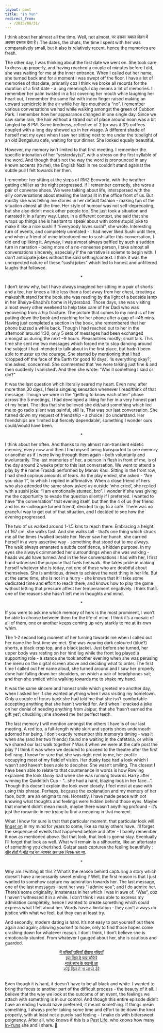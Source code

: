 ```yaml
---
layout: post
title: "In Yun"
redirect_from:
  - /2025/08/31/
---
```


I think about her almost all the time. Well, not almost, पर उसका ख्याल ज़ेहन में अक्सर दस्तक देता है। The dates, the chats, the time I spent with her was comparatively small, but it also is relatively recent, hence the memories are fresh. 

The other day, I was thinking about the first date we went on. She took care to dress up properly, and having reached a couple of minutes before I did, she was waiting for me at the inner entrance. When I called out her name, she turned back and for a moment I was swept off the floor.
I have a lot of memories of that date, primarily coz I think we broke all records for the duration of a first date - a long meaningful day means a lot of memories. I remember her palm twisted in a fist covering her mouth while laughing her heart out, I remember the same fist with index finger raised making an upward semicircle in the air while her lips mouthed a “no”. I remember various conversations we had while walking amongst the green of Cubbon Park. 
I remember how her appearance changed in one single day. Since we saw some rain, the hair without a strand out of place around noon was a bit tangled by 8 PM. Some tiredness, reflective of 2 (or was it 3?) coffees coupled with a long day showed up in her visage. A different shade of herself met my eyes when I saw her sitting next to me under the tubelight of an old Bengaluru cafe, waiting for our dinner. She looked equally beautiful.


However, my memory isn’t limited to that first meeting. I remember the specific intonation of her “yesterday(s)”, with a stress on the first syllable of the word. And though that’s not the way the word is pronounced in any known accents (to me), the English Nazi in me couldn’t stand against the subtle pull I felt towards her then.

I remember her sitting at the steps of RMZ Ecoworld, with the weather getting chillier as the night progressed. If I remember correctly, she wore a pair of converse shoes. We were talking about life, interspersed with the silly conversations about stealing the lamps lit in the office front of us. But mostly she was telling me stories in her default fashion - making fun of the situation almost all the time. 
Her style of humour was not self-deprecating, but she also didn’t mock other people too. She just took a situation and narrated it in a funny way. Later, in a different context, she said that she wraps up things she is hesitant to speak about with some stupid joke to make it like a nice sushi !! “Everybody loves sushi”, she wrote. Interesting turn of events, and completely unrelated - I had never liked Sushi until then, and when a friend of mine introduced me to sushi after this conversation, I did end up liking it.
Anyway, I was almost always baffled by such a sudden turn in narration - being more of a no-nonsense person, I take almost all conversations sincerely, especially if the narrative is solemn to begin with. I don’t anticipate jokes without the said setting/context. I think it was the unexpected nature of these “sushi jokes” which led to honest and unfiltered laughs that followed.

<center>*</center>

I don’t know why, but I have always imagined her sitting in a pair of shorts and a tee, her knees a little less than a foot away from her chest, creating a makeshift stand for the book she was reading by the light of a bedside lamp in her Bhaiya-Bhabhi’s home in Hyderabad. Those days, she was visiting almost every other weekend to help take care of her Dadi who was recovering from a hip fracture.
The picture that comes to my mind is of her putting down the book and reaching for her phone after a gap of ~45 mins. Having just completed a section in the book, she remembered that her phone buzzed a while back.
Though I had reached out to her in the afternoon around 1:30, only 5 sets of messages had been exchanged amongst us during the next ~9 hours. Pleasantries mostly; small talk. This time she sent me two messages which forced me to stop dancing around the subject I had intended to talk about in the first place, but hadn’t been able to muster up the courage.
She started by mentioning that I had ‘dropped off the face of the Earth for good 10 days’. ‘Is everything okay?’, she asked, concerned. She commented that ‘we were talking just fine & and then suddenly I vanished’. And then she wrote: “Was it something I said or did?”

It was the last question which literally seared my heart. Even now, after more than 30 days, I feel a singeing sensation whenever I read/think of that message. Though we were in the “getting to know each other” phase across the 5 meetings, I had developed a liking for her in a very honest part of my heart. The idea that she believed she did/said something which led me to go radio silent was painful, still is.
That was our last conversation. She turned down my request of friendship - a choice I do understand. Her friendships are ‘limited but fiercely dependable’, something I wonder ours could/would have been.

<center>*</center>

I think about her often. And thanks to my almost non-transient eidetic memory, every now and then I find myself being transported to one memory or another as if I were living through them again - both voluntarily and involuntarily.
The last memories of her, a person in flesh in front of me, is of the day around 2 weeks prior to this last conversation. We went to attend a play by the name Trasadi performed by Manav Kaul. Sitting in the front row, I had shed copious amounts of tears. As the play ended, she asked - “Are you okay ?”, to which I replied in affirmative. When a close friend of hers who also attended the same show asked us outside ‘who cried’, she replied with a sushi joke: “I am emotionally stunted, bro”. I wonder if she was giving me the opportunity to evade the question silently if I preferred.
I wanted to have “the conversation” that evening itself, but then the 4 of us (her friend and his ex-colleague turned friend) decided to go to a cafe. There was no graceful way to get out of that situation, and I decided to see how the evening progressed.

The two of us walked around 1-1.5 kms to reach there. Embracing a height of 167 cm, she walks fast. And she walks tall - that’s one thing which struck me all the times I walked beside her. Never saw her hunch, she carried herself in a very assertive way - something that stood out to me always. The walk always emanated a subtle confidence, a hidden purpose. In my eyes she always commanded her surroundings when she was walking - heads would have turned.
And in the few conversations I had with her, I first hand witnessed the purpose that fuels her walk. She takes pride in making herself whatever she is today, not one of those who are doubtful about themselves. She is ambitious, driven to achieve the next thing in her life. But at the same time, she is not in a hurry - she knows that it’ll take some dedicated time and effort to reach there, and knows how to play the game without letting that pressure affect her temperament negatively. I think that’s one of the reasons she hasn’t left me in thoughts and mind.

<center>*</center>

If you were to ask me which memory of hers is the most prominent, I won’t be able to choose between them for the life of mine. I think it’s a mosaic of all of them, one or another keeps coming up very starkly to me at its own whim. 

The 1-2 second long moment of her turning towards me when I called out her name the first time we met. She was wearing dark coloured (blue?) shorts, a black crop top, and a black jacket. Just before she turned, her upper body was resting on her hind leg while the front leg played a supporting role - a stance she took another evening when she was perusing the menu on the digital screen above and deciding what to order. The first time I called out her name aloud, she turned around and I saw her properly done hair falling down her shoulders, on which a pair of headphones sat; and then she smiled while walking towards me to shake my hand.

It was the same sincere and honest smile which greeted me another day, when I asked her if she wanted anything when I was visiting my hometown. Only a couple of hours back she had told me that she isn’t comfortable accepting anything that she hasn’t worked for. And when I cracked a joke on her denial of needing anything from Jaipur, that she ‘hasn’t earned the gift yet’; chuckling, she showed me her perfect teeth.

The last memory I will mention amongst the others I have is of our last meeting. A red top, a full-length white skirt and sports shoes underneath adorned her being. I don’t exactly remember this memory’s timing - was it when she (and her two friends) found me waiting in the cafetaria, or while we shared our last walk together ? Was it when we were at the cafe post the play ? I think it was when we decided to proceed to the theatre after the first bell rang.
I know for sure that she was right next to me, her profile occupying most of my field of vision. Her dusky face had a look which I wasn’t and haven’t been able to decipher. She wasn’t smiling. The closest I have been able to relate to that countenance in words is how Rowling explained the look Ginny had when she was running towards Harry after winning the Quidditch Cup - “...she had a hard, blazing look in her face...”. Though this doesn’t explain the look even closely, I feel most at ease with using this phrase. Perhaps, because the explanation and my memory of her face, both, are an enigma to me.
Honestly, I have made peace with not knowing what thoughts and feelings were hidden behind those eyes. Maybe that moment didn’t mean much, maybe there wasn’t anything profound - it’s just the romantic in me trying to find a meaning in that moment. 

What I know for sure is that that particular moment, that particular look will <a href= "https://www.youtube.com/watch?v=KisHhIRihMY" target ="_blank">linger on</a> in my mind for years to come, like so many others have. I’ll forget the sequence of events that happened before and after - I barely remember it now as mentioned above. But that look, that look is gonna stay. Eventually I’ll forget that look as well. What will remain is a silhouette, like an aftertaste of something you cherished. Gulzar saab captures the feeling beautifully : <a href = "https://youtu.be/aGBKvlUmgCk?si=fN8q8HEYjZhLpuks&t=33" target="_blank">और होठों पे मीठे गुड़ का जायका अब तक चिपक रहा था</a>.

<center>*</center>

Why am I writing all this ? What’s the reason behind capturing a story which doesn’t have a necessarily sweet ending ? Well, the first reason is that I just wanted to somehow capture my admiration towards her. The last message, one of the last messages I sent her was “I admire you”; and I do admire her. There’s some originality, innateness in her which I was in awe of. “Was”, coz I haven’t witnessed it in a while. I don’t think I was able to express my admiration completely, hence I wanted to create something which could express what I felt about her. Words have a limitation - they can’t always do justice with what we feel, but they can at least try.

And secondly, modern dating is hard. It’s not easy to put yourself out there again and again; allowing yourself to hope, only to find those hopes come crashing down for whatever reason. I don’t think, I don’t believe she is emotionally stunted. From whatever I gauged about her, she is cautious and guarded.
<center><a href="https://www.youtube.com/watch?v=uMcG0tjYWrU&t=199s" target="_blank">मैं उचियाँ उचियाँ दीवारा रखियाँ<br>
इस दिल दे चार चौफेरे<br>
नाले सांभ के रखनी आ<br>
कोई दिल ते ना ला ले डेरे</a></center>
<br>

Even though it is hard, it doesn’t have to be all black and white. I wanted to bring the focus to another part of the difficult process - the beauty of it all. I believe that the way we look at the outcome of an event, the feelings we attach with something is in our control. And though this entire episode didn’t have an ending I would have preferred, it meant something. If things mean something, I always prefer taking some time and effort to tie down the knot properly, with at least not a purely sad feeling - I make do with bittersweet poignancy. After all, who knows if this is a <a href="https://youtube.com/clip/UgkxR0ZXFH6kGkiRpJ2GZ6nbSdESdlmgDZDX?si=yag6Dom06_Yb_f0A" target="_blank">Past Life</a>, who knows how many <a href="https://youtube.com/clip/Ugkx7hI63RCWkETIt0BMyVEr9PBO-skLa8Gr?si=znF-jHfpWr_99Tag" target="_blank">In-Yuns</a> she and I share. 🙂
